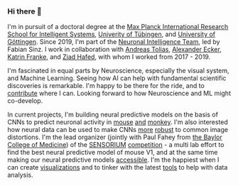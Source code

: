 ### Hi there 👋

I'm in pursuit of a doctoral degree at the [Max Planck International Research School for Intelligent Systems](https://imprs.is.mpg.de/), [Univerity of Tübingen](https://uni-tuebingen.de/), and [University of Göttingen](https://uni-goettingen.de/de/644835.html). Since 2019, I'm part of the [Neuronal Intelligence Team](https://sinzlab.org/), led by Fabian Sinz. I work in collaboration with [Andreas Tolias](https://toliaslab.org/), [Alexander Ecker](https://eckerlab.org/), [Katrin Franke](https://www.eye-tuebingen.de/franke/), and [Ziad Hafed](http://hafedlab.org/), with whom I worked from 2017 - 2019.

I'm fascinated in equal parts by Neuroscience, especially the visual system, and Machine Learning. Seeing how AI can help with fundamental scientific discoveries is remarkable. I'm happy to be there for the ride, and to [contribute](https://www.nature.com/articles/s41586-022-05270-3) where I can. Looking forward to how Neuroscience and ML might co-develop.

In current projects, I'm building neural predictive models on the basis of CNNs to predict neuronal activity in [mouse](https://www.nature.com/articles/s41586-022-05270-3) [and](https://openreview.net/forum?id=Tp7kI90Htd) [monkey](https://www.biorxiv.org/content/10.1101/2022.05.18.492503v1).  I'm also interested how neural data can be used to make CNNs [more](https://arxiv.org/abs/2107.14344) [robust](https://sinzlab.org/files/publications/Safarani2021CoTraining.pdf) to common image distortions.
I'm the lead organizer (jointly with Paul Fahey from [the Baylor College of Medicine](https://www.bcm.edu/)) of the [SENSORIUM](https://arxiv.org/abs/2206.08666) [competition](https://sensorium2022.net/) - a multi lab effort to find the best neural predictive model of mouse V1, and at the same time making our neural predictive models [accessible](https://github.com/sinzlab/sensorium). I'm the happiest when I can create [visualizations](https://twitter.com/kfrankelab/status/1575138915899637760) and to tinker with the latest [tools](https://github.com/datajoint/datajoint-python) to help with data analysis.
